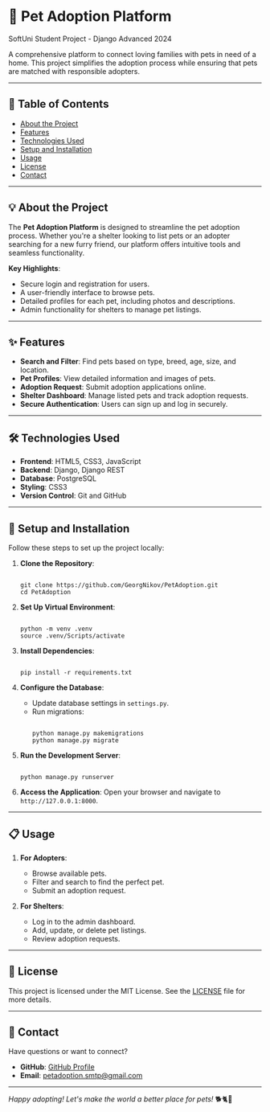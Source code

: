 # 🐾 Pet Adoption Platform

SoftUni Student Project - Django Advanced 2024

A comprehensive platform to connect loving families with pets in need of a home. This project simplifies the adoption process while ensuring that pets are matched with responsible adopters.

---

## 📖 Table of Contents

- [About the Project](#-about-the-project)
- [Features](#-features)
- [Technologies Used](#-technologies-used)
- [Setup and Installation](#-setup-and-installation)
- [Usage](#-usage)
- [License](#-license)
- [Contact](#-contact)

---

## 💡 About the Project

The **Pet Adoption Platform** is designed to streamline the pet adoption process. Whether you're a shelter looking to list pets or an adopter searching for a new furry friend, our platform offers intuitive tools and seamless functionality.

**Key Highlights**:
- Secure login and registration for users.
- A user-friendly interface to browse pets.
- Detailed profiles for each pet, including photos and descriptions.
- Admin functionality for shelters to manage pet listings.

---

## ✨ Features

- **Search and Filter**: Find pets based on type, breed, age, size, and location.
- **Pet Profiles**: View detailed information and images of pets.
- **Adoption Request**: Submit adoption applications online.
- **Shelter Dashboard**: Manage listed pets and track adoption requests.
- **Secure Authentication**: Users can sign up and log in securely.

---

## 🛠️ Technologies Used

- **Frontend**: HTML5, CSS3, JavaScript
- **Backend**: Django, Django REST
- **Database**: PostgreSQL
- **Styling**: CSS3
- **Version Control**: Git and GitHub

---

## 🚀 Setup and Installation

Follow these steps to set up the project locally:

1. **Clone the Repository**:
    ```terminal
   
    git clone https://github.com/GeorgNikov/PetAdoption.git
    cd PetAdoption
   
    ```

2. **Set Up Virtual Environment**:
    ```terminal
   
    python -m venv .venv
    source .venv/Scripts/activate
   
    ```

3. **Install Dependencies**:
    ```terminal
   
    pip install -r requirements.txt
   
    ```

4. **Configure the Database**:
    - Update database settings in `settings.py`.
    - Run migrations:
        ```terminal
      
        python manage.py makemigrations
        python manage.py migrate
      
        ```

5. **Run the Development Server**:
    ```terminal
   
    python manage.py runserver
   
    ```

6. **Access the Application**:
    Open your browser and navigate to `http://127.0.0.1:8000`.

---

## 📋 Usage

1. **For Adopters**:
   - Browse available pets.
   - Filter and search to find the perfect pet.
   - Submit an adoption request.

2. **For Shelters**:
   - Log in to the admin dashboard.
   - Add, update, or delete pet listings.
   - Review adoption requests.

---

## 📜 License

This project is licensed under the MIT License. See the [LICENSE](LICENSE) file for more details.

---

## 📧 Contact

Have questions or want to connect?

- **GitHub**: [GitHub Profile](https://github.com/GeorgNikov)
- **Email**: petadoption.smtp@gmail.com

---

*Happy adopting! Let's make the world a better place for pets!* 🐕🐈🐇


